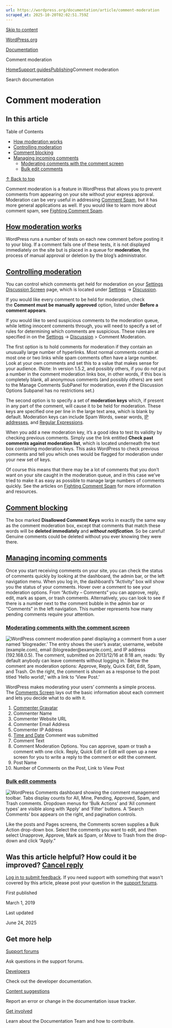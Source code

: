 ```yaml
---
url: https://wordpress.org/documentation/article/comment-moderation
scraped_at: 2025-10-20T02:02:51.759Z
---
```


[Skip to content](https://wordpress.org/documentation/article/comment-moderation/#wp--skip-link--target)

[WordPress.org](https://wordpress.org/)

[Documentation](https://wordpress.org/documentation)

Comment moderation

[Home](https://wordpress.org/documentation)[Support guides](https://wordpress.org/documentation/support-guides/)[Publishing](https://wordpress.org/documentation/category/publishing/)Comment moderation

Search documentation

# Comment moderation

## In this article

Table of Contents

- [How moderation works](https://wordpress.org/documentation/article/comment-moderation/#how-moderation-works)
- [Controlling moderation](https://wordpress.org/documentation/article/comment-moderation/#controlling-moderation)
- [Comment blocking](https://wordpress.org/documentation/article/comment-moderation/#comment-blocking)
- [Managing incoming comments](https://wordpress.org/documentation/article/comment-moderation/#managing-incoming-comments)
  - [Moderating comments with the comment screen](https://wordpress.org/documentation/article/comment-moderation/#moderating-comments-with-the-comment-screen)
  - [Bulk edit comments](https://wordpress.org/documentation/article/comment-moderation/#bulk-edit-comments)

[↑ Back to top](https://wordpress.org/documentation/article/comment-moderation/#wp--skip-link--target)

Comment moderation is a feature in WordPress that allows you to prevent comments from appearing on your site without your express approval. Moderation can be very useful in addressing [Comment Spam](https://wordpress.org/support/article/comment-spam), but it has more general applications as well. If you would like to learn more about comment spam, see [Fighting Comment Spam](https://wordpress.org/documentation/article/comment-spam/#fighting-comment-spam).

## [How moderation works](https://wordpress.org/documentation/article/comment-moderation/\#how-moderation-works)

WordPress runs a number of tests on each new comment before posting it to your blog. If a comment fails one of these tests, it is not displayed immediately on the site but is placed in a queue for **moderation**, the process of manual approval or deletion by the blog’s administrator.

## [Controlling moderation](https://wordpress.org/documentation/article/comment-moderation/\#controlling-moderation)

You can control which comments get held for moderation on your [Settings Discussion Screen](https://wordpress.org/support/article/settings-discussion-screen/) page, which is located under [Settings](https://wordpress.org/support/article/administration-screens/#settings-configuration-settings) → [Discussion](https://wordpress.org/support/article/administration-screens/#discussion).

If you would like every comment to be held for moderation, check the **Comment must be manually approved** option, listed under **Before a comment appears**.

If you would like to send suspicious comments to the moderation queue, while letting innocent comments through, you will need to specify a set of rules for determining which comments are suspicious. These rules are specified in on the [Settings](https://wordpress.org/documentation/article/administration-screens/#settings-configuration-settings) → [Discussion](https://wordpress.org/documentation/article/administration-screens/#discussion) > Comment Moderation.

The first option is to hold comments for moderation if they contain an unusually large number of hyperlinks. Most normal comments contain at most one or two links while spam comments often have a large number. Look at your own comments and set this to a value that makes sense for your audience. (Note: In version 1.5.2, and possibly others, if you do not put a number in the comment moderation links box, in other words, if this box is completely blank, all anonymous comments (and possibly others) are sent to the Manage Comments SubPanel for moderation, even if the Discussion Options Subpanel has no restrictions set.)

The second option is to specify a set of **moderation keys** which, if present in any part of the comment, will cause it to be held for moderation. These keys are specified one per line in the large text area, which is blank by default. Moderation keys can include Spam Words, swear words, [IP addresses](https://wordpress.org/support/article/glossary#ip-address), and [Regular Expressions](http://en.wikipedia.org/wiki/Regular_expression).

When you add a new moderation key, it’s a good idea to test its validity by checking previous comments. Simply use the link entitled **Check past comments against moderation list**, which is located underneath the text box containing moderation keys. This asks WordPress to check previous comments and tell you which ones would be flagged for moderation under your new set of keys.

Of course this means that there may be a lot of comments that you don’t want on your site caught in the moderation queue, and in this case we’ve tried to make it as easy as possible to manage large numbers of comments quickly. See the articles on [Fighting Comment Spam](https://wordpress.org/documentation/article/comment-spam/#fighting-comment-spam) for more information and resources.

## [Comment blocking](https://wordpress.org/documentation/article/comment-moderation/\#comment-blocking)

The box marked **Disallowed Comment Keys** works in exactly the same way as the comment moderation box, except that comments that match these words will be **deleted immediately** and _**without notification**_. So be careful! Genuine comments could be deleted without you ever knowing they were there.

## [Managing incoming comments](https://wordpress.org/documentation/article/comment-moderation/\#managing-incoming-comments)

Once you start receiving comments on your site, you can check the status of comments quickly by looking at the dashboard, the admin bar, or the left navigation menu. When you log in, the dashboard’s “Activity” box will show you the status of your comments. Hover over a comment to see your moderation options. From “Activity – Comments” you can approve, reply, edit, mark as spam, or trash comments. Alternatively, you can look to see if there is a number next to the comment bubble in the admin bar or “Comments” in the left navigation. This number represents how many pending comments require your attention.

### [Moderating comments with the comment screen](https://wordpress.org/documentation/article/comment-moderation/\#moderating-comments-with-the-comment-screen)

![WordPress comment moderation panel displaying a comment from a user named ‘blogreader.’ The entry shows the user’s avatar, username, website (example.com), email (blogreader@example.com), and IP address (192.168.0.5). The comment, submitted on 2013/12/16 at 8:18 am, reads: ‘By default anybody can leave comments without logging in.’ Below the comment are moderation options: Approve, Reply, Quick Edit, Edit, Spam, and Trash. On the right, the comment is shown as a response to the post titled ‘Hello world!,’ with a link to ‘View Post.’](https://wordpress.org/documentation/files/2023/08/comment_pending_numbered_smaller.png)

WordPress makes moderating your users’ comments a simple process. The [Comments Screen](https://wordpress.org/documentation/article/comments-screen/) lays out the basic information about each comment and lets you decide what to do with it.

01. [Commenter Gravatar](https://wordpress.org/documentation/article/comment-moderation/)
02. Commenter Name
03. Commenter Website URL
04. Commenter Email Address
05. Commenter IP Address
06. [Time and Date](https://wordpress.org/documentation/article/comment-moderation/) Comment was submitted
07. Comment Text
08. Comment Moderation Options. You can approve, spam or trash a comment with one click. Reply, Quick Edit or Edit will open up a new screen for you to write a reply to the comment or edit the comment.
09. Post Name
10. Number of Comments on the Post, Link to View Post

### [Bulk edit comments](https://wordpress.org/documentation/article/comment-moderation/\#bulk-edit-comments)

![WordPress Comments dashboard showing the comment management toolbar. Tabs display counts for All, Mine, Pending, Approved, Spam, and Trash comments. Dropdown menus for ‘Bulk Actions’ and ‘All comment types’ are visible along with ‘Apply’ and ‘Filter’ buttons. A ‘Search Comments’ box appears on the right, and pagination controls.](https://wordpress.org/documentation/files/2023/08/bulk-action.webp)

Like the posts and Pages screens, the Comments screen supplies a Bulk Action drop-down box. Select the comments you want to edit, and then select Unapprove, Approve, Mark as Spam, or Move to Trash from the drop-down and click “Apply.”

## Was this article helpful? How could it be improved? [Cancel reply](https://wordpress.org/documentation/article/comment-moderation/\#respond)

[Log in to submit feedback](https://login.wordpress.org/?redirect_to=https%3A%2F%2Fwordpress.org%2Fdocumentation%2Farticle%2Fcomment-moderation%2F&locale=en_US). If you need support with something that wasn't covered by this article, please post your question in the [support forums](https://wordpress.org/support/forums/).

First published

March 1, 2019

Last updated

June 24, 2025

## Get more help

[Support forums](https://wordpress.org/support/forums/)

Ask questions in the support forums.

[Developers](https://developer.wordpress.org/)

Check out the developer documentation.

[Content suggestions](https://github.com/WordPress/Documentation-Issue-Tracker/issues)

Report an error or change in the documentation issue tracker.

[Get involved](https://make.wordpress.org/docs/)

Learn about the Documentation Team and how to contribute.